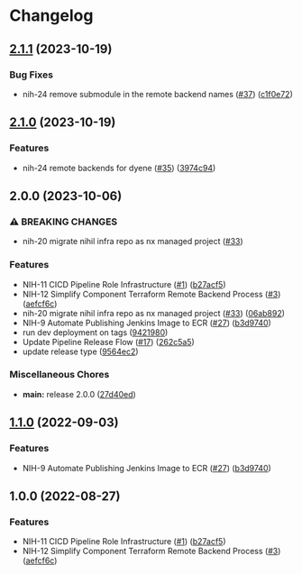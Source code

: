 # Changelog

## [2.1.1](https://github.com/devhalos/nihil-infra/compare/v2.1.0...v2.1.1) (2023-10-19)


### Bug Fixes

* nih-24 remove submodule in the remote backend names ([#37](https://github.com/devhalos/nihil-infra/issues/37)) ([c1f0e72](https://github.com/devhalos/nihil-infra/commit/c1f0e721cddbe2ba9c222c39b35f0e8162e414c3))

## [2.1.0](https://github.com/devhalos/nihil-infra/compare/v2.0.0...v2.1.0) (2023-10-19)


### Features

* nih-24 remote backends for dyene ([#35](https://github.com/devhalos/nihil-infra/issues/35)) ([3974c94](https://github.com/devhalos/nihil-infra/commit/3974c94c4ea41f385d903f1206bc2450a8993141))

## 2.0.0 (2023-10-06)


### ⚠ BREAKING CHANGES

* nih-20 migrate nihil infra repo as nx managed project ([#33](https://github.com/devhalos/nihil-infra/issues/33))

### Features

* NIH-11 CICD Pipeline Role Infrastructure ([#1](https://github.com/devhalos/nihil-infra/issues/1)) ([b27acf5](https://github.com/devhalos/nihil-infra/commit/b27acf5a28146ceaea48cab2c8f02a13e206fe0c))
* NIH-12 Simplify Component Terraform Remote Backend Process ([#3](https://github.com/devhalos/nihil-infra/issues/3)) ([aefcf6c](https://github.com/devhalos/nihil-infra/commit/aefcf6cebb46d23705cdb4281a527a72eb12edb3))
* nih-20 migrate nihil infra repo as nx managed project ([#33](https://github.com/devhalos/nihil-infra/issues/33)) ([06ab892](https://github.com/devhalos/nihil-infra/commit/06ab892b80f6cc6e02458f9060c4b7de8746a9a0))
* NIH-9 Automate Publishing Jenkins Image to ECR ([#27](https://github.com/devhalos/nihil-infra/issues/27)) ([b3d9740](https://github.com/devhalos/nihil-infra/commit/b3d9740f6a87290b24f1772c7902e2f3149071ac))
* run dev deployment on tags ([9421980](https://github.com/devhalos/nihil-infra/commit/9421980bd5b1f9b36ebe1d0a31a90b97becd1d5f))
* Update Pipeline Release Flow ([#17](https://github.com/devhalos/nihil-infra/issues/17)) ([262c5a5](https://github.com/devhalos/nihil-infra/commit/262c5a514edeaf2a0436396cbba15d8e0347733c))
* update release type ([9564ec2](https://github.com/devhalos/nihil-infra/commit/9564ec2ba1aecce6fa99ae0bfb46bd38ab359180))


### Miscellaneous Chores

* **main:** release 2.0.0 ([27d40ed](https://github.com/devhalos/nihil-infra/commit/27d40ed113bf7df86b78b41a023959661326884d))

## [1.1.0](https://github.com/devhalos/nihil-infra/compare/remote-backend-v1.0.0...remote-backend-v1.1.0) (2022-09-03)


### Features

* NIH-9 Automate Publishing Jenkins Image to ECR ([#27](https://github.com/devhalos/nihil-infra/issues/27)) ([b3d9740](https://github.com/devhalos/nihil-infra/commit/b3d9740f6a87290b24f1772c7902e2f3149071ac))

## 1.0.0 (2022-08-27)


### Features

* NIH-11 CICD Pipeline Role Infrastructure ([#1](https://github.com/devhalos/nihil-infra/issues/1)) ([b27acf5](https://github.com/devhalos/nihil-infra/commit/b27acf5a28146ceaea48cab2c8f02a13e206fe0c))
* NIH-12 Simplify Component Terraform Remote Backend Process ([#3](https://github.com/devhalos/nihil-infra/issues/3)) ([aefcf6c](https://github.com/devhalos/nihil-infra/commit/aefcf6cebb46d23705cdb4281a527a72eb12edb3))
